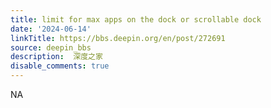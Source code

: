 ```yaml
---
title: limit for max apps on the dock or scrollable dock
date: '2024-06-14'
linkTitle: https://bbs.deepin.org/en/post/272691
source: deepin_bbs
description:  深度之家 
disable_comments: true
---
```

NA
